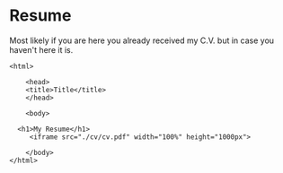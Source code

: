 # Resume

Most likely if you are here you already received my C.V. but in case you haven't here it is. 


```{=html}
<html>

    <head>
    <title>Title</title>
    </head>

    <body>

  <h1>My Resume</h1>
     <iframe src="./cv/cv.pdf" width="100%" height="1000px">

    </body>
</html>
```
